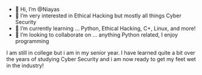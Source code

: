 - 👋 Hi, I’m @Niayas
- 👀 I’m very interested in Ethical Hacking but mostly all things Cyber Security
- 🌱 I’m currently learning ... Python, Ethical Hacking, C+, Linux, and more!
- 💞️ I’m looking to collaborate on ... anything Python related, I enjoy programming

I am still in college but i am in my senior year. I have learned quite a bit over the years of studying Cyber Security and i am now ready to get my feet wet in the industry!


